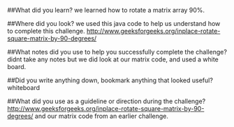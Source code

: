 ##What did you learn?
we learned how to rotate a matrix array 90%.

##Where did you look?
we used this java code to help us understand how to complete this challenge.
http://www.geeksforgeeks.org/inplace-rotate-square-matrix-by-90-degrees/

##What notes did you use to help you successfully complete the challenge?
didnt take any notes but we did look at our matrix code, and used a white board.

##Did you write anything down, bookmark anything that looked useful?
whiteboard

##What did you use as a guideline or direction during the challenge?
http://www.geeksforgeeks.org/inplace-rotate-square-matrix-by-90-degrees/
and our matrix code from an earlier challenge.
